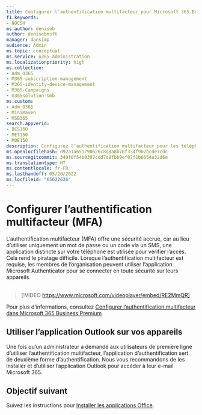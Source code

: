 ```yaml
---
title: Configurer l’authentification multifacteur pour Microsoft 365 Business Premium
f1.keywords:
- NOCSH
ms.author: deniseb
author: denisebmsft
manager: dansimp
audience: Admin
ms.topic: conceptual
ms.service: o365-administration
ms.localizationpriority: high
ms.collection:
- Adm_O365
- M365-subscription-management
- M365-identity-device-management
- M365-Campaigns
- m365solution-smb
ms.custom:
- Adm_O365
- MiniMaven
- MSB365
search.appverid:
- BCS160
- MET150
- MOE150
description: Configurez l’authentification multifacteur pour les téléphones dans Microsoft Business Premium. Augmentez votre sécurité en utilisant les fonctionnalités MFA de Microsoft Business Premium pour votre téléphone.
ms.openlocfilehash: d92a1a651790626c8d8a8b70f334f907bcde7cdc
ms.sourcegitcommit: 349f0f54b0397cdd7d8fbb9ef07f1b6654a32d6e
ms.translationtype: HT
ms.contentlocale: fr-FR
ms.lasthandoff: 05/20/2022
ms.locfileid: "65622626"
---
```

# <a name="set-up-mfa"></a>Configurer l’authentification multifacteur (MFA)

L’authentification multifacteur (MFA) offre une sécurité accrue, car au lieu d’utiliser uniquement un mot de passe ou un code via un SMS, une application distincte sur votre téléphone est utilisée pour vérifier l’accès. Cela rend le piratage difficile. Lorsque l’authentification multifacteur est requise, les membres de l’organisation peuvent utiliser l’application Microsoft Authenticator pour se connecter en toute sécurité sur leurs appareils. <br/><br/>

> [!VIDEO https://www.microsoft.com/videoplayer/embed/RE2MmQR]

Pour plus d’informations, consultez [Configurer l’authentification multifacteur dans Microsoft 365 Business Premium](https://support.office.com/article/a32541df-079c-420d-9395-9d59354f7225)

## <a name="use-the-outlook-app-on-your-devices"></a>Utiliser l’application Outlook sur vos appareils

Une fois qu’un administrateur a demandé aux utilisateurs de première ligne d’utiliser l’authentification multifacteur, l’application d’authentification sert de deuxième forme d’authentification. Nous vous recommandons de les installer et d’utiliser l’application Outlook pour accéder à leur e-mail Microsoft 365.

## <a name="next-objective"></a>Objectif suivant

Suivez les instructions pour [Installer les applications Office](m365bp-install-office-apps.md).
